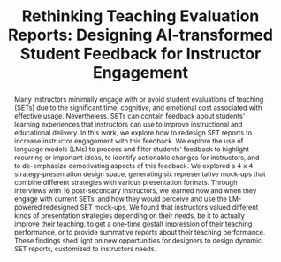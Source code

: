 ---
layout: project-detail
title: "Rethinking Teaching Evaluation Reports: Designing AI-transformed Student Feedback for Instructor Engagement"
authors:
  - "Ruoxi Shang"
  - "Keri Mallari"
  - "Wei Bin Au Yeong"
  - "Ken Yasuhara"
  - "Anthony Tang"
  - "Gary Hsieh"
abstract: "Many instructors minimally engage with or avoid student evaluations of teaching (SETs) due to the significant time, cognitive, and emotional cost associated with effective usage. Nevertheless, SETs can contain feedback about students' learning experiences that instructors can use to improve instructional and educational delivery. In this work, we explore how to redesign SET reports to increase instructor engagement with this feedback. We explore the use of language models (LMs) to process and filter students' feedback to highlight recurring or important ideas, to identify actionable changes for instructors, and to de-emphasize demotivating aspects of this feedback. We explored a 4 x 4 strategy-presentation design space, generating six representative mock-ups that combine different strategies with various presentation formats. Through interviews with 16 post-secondary instructors, we learned how and when they engage with current SETs, and how they would perceive and use the LM-powered redesigned SET mock-ups. We found that instructors valued different kinds of presentation strategies depending on their needs, be it to actually improve their teaching, to get a one-time gestalt impression of their teaching performance, or to provide summative reports about their teaching performance. These findings shed light on new opportunities for designers to design dynamic SET reports, customized to instructors needs."
status: "Accepted at CSCW 2025"
pdf: "/assets/pdf/publications/cscw2025_set_paper.pdf"
figma_embed: "https://embed.figma.com/slides/RTOrgB97nUjlJBIJOvSTo7/Research-Projects?node-id=1-456&embed-host=share"
image: "debug.png"
alt: "Mockup of redesigned teaching evaluation interface showing different views"
slug: "ai-transformed-feedback"
permalink: /projects/:title
---